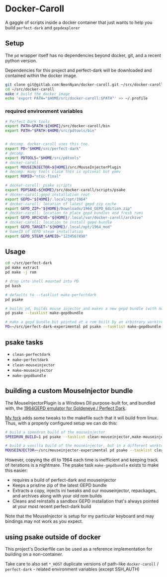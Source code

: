 # Docker-Caroll
A gaggle of scripts inside a docker container that just wants to help you build `perfect-dark` and `gepdexplorer`

## Setup

The `pd` wrapper itself has no dependencies beyond docker, git, and a recent python version.

Dependencies for this project and perfect-dark will be downloaded and contained within the docker image.

``` bash
git clone git@gitlab.com:NeonNyan/docker-caroll.git ~/src/docker-caroll
cd ~/src/docker-caroll
make # build the docker image
echo 'export PATH="$HOME/src/docker-caroll:$PATH"' >> ~/.profile

```
### required environment variables

``` bash
# Perfect Dark tools
export PATH=$PATH:${HOME}/src/docker-caroll/bin
export PATH="$PATH:$HOME/src/pdtools/bin"


# decomp. docker-caroll uses this too.
export PD="$HOME/src/perfect-dark"
# decomp.
export PDTOOLS="$HOME/src/pdtools"
# docker-caroll
export MOUSEINJECTOR=${HOME}/src/MouseInjectorPlugin
# decomp: many tools claim this is optional but ymmv
export ROMID="ntsc-final"

# docker-caroll: psake scripts
export PDPSAKE=${HOME}/src/docker-caroll/scripts/psake
# docker-caroll:gepd installation root
export GEPD="${HOME}/.local/opt/1964"
# docker-caroll: location of latest gepd zip cache
export GEPD_ZIP="${HOME}/Downloads/1964_GEPD_Edition.zip"
# docker-caroll: location to place gepd bundles and fresh roms
export GEPD_ARCHIVE="${HOME}/.local/var/docker-caroll/archive"
# docker-caroll: location to install gepd bundle
export GEPD_TARGET="${HOME}/.local/opt/1964_mod"
# GameID of GEPD steam installation
export GEPD_STEAM_GAMEID="1234567890"
```

## Usage

``` bash
cd ~/src/perfect-dark
pd make extract
pd make -j rom

# drop into shell mounted into PD
pd bash

# defaults to --tasklist make-perfectdark
pd psake

# builds pd, builds mouse injector and makes a new gepd bundle (with no rom in archive)
pd psake --tasklist make-gepdbundle

# make a gepd bundle but pointed at a rom built by an arbitrary worktree
PD=~/src/perfect-dark-experimental pd psake --tasklist make-gepdbundle
```

## psake tasks

- `clean-perfectdark`
- `make-perfectdark`
- `clean-mouseinjector`
- `make-mouseinjector`
- `make-gepdbundle`



## building a custom MouseInjector bundle

The MouseInjectorPlugin is a Windows Dll purpose-built for, and bundled with, the [1964GEPD emulator for Goldeneye / Perfect Dark](https://github.com/Graslu/1964GEPD).

[My fork](https://gitlab.com/NeonNyan/mouseinjectorplugin) adds some tweaks to the makefile such that it will build from linux. Thus, with a properly configured setup we can do this:

``` bash
# build a speedrun build of the mouseinjector
SPEEDRUN_BUILD=1 pd psake --tasklist clean-mouseinjector,make-mouseinjector

# build a vanilla build of the mouseinjector, but in a different worktree
MOUSEINJECTOR=~/src/mouseinjector-experimental pd psake --tasklist clean-mouseinjector,make-mouseinjector
```

However, copying the dll to 1964 each time is inefficient and keeping track of iterations is a nightmare. The psake task `make-gepdbundle` exists to make this easier:
- requires a build of perfect-dark and mouseinjector
- Keeps a pristine zip of the latest GEPD bundle
- Extracts a copy, injects ini tweaks and our mouseinjector, repackages, and archives along with your old rom builds
- Cleans and reinstalls a sandbox GEPD installation that's always pointed at your most recent perfect-dark build

Note that the MouseInjector is setup for my particular keyboard and may bindings may not work as you expect.

## using psake outside of docker
This project's Dockerfile can be used as a reference implementation for building on a non-container.

Take care to also set `*_HOST` duplicate versions of path-like `docker-caroll` / `perfect-dark` - related environment variables (except SSH_AUTH)

